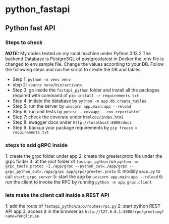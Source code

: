 # python_fastapi

## Python fast API

### Steps to check

**_NOTE:_**
My codes tested on my local machine under Python 3.13.2
The backend Database is PostgreSQL of postgres:latest in Docker
the .env file is changed to env.sample file. Change the values according to your DB.
Follow the following steps and run the script to create the DB and tables.

- Step 1: `python -m venv venv`
- step 2: `source venv/bin/activate`
- Step 3: go inside the `fastapi_python` folder and install all the packages required with command of `pip install -r requirements.txt`
- Step 4: initiate the database by `python -m app.db.create_tables`
- Step 5: run the server by `uvicorn app.main:app --reload`
- Step 6: run unit tests by `pytest --cov=app --cov-report=html`
- Step 7: check the coverate under `htmlcov/index.html`
- Step 8: swagger docs under `http://localhost:8000/docs`
- Step 9: backup your package requirements by `pip freeze > requirements.txt`

### steps to add gRPC inside

1: create the grpc folder under app
2: create the greeter.proto file under the grpc folder
3: at the root folder of `fastapi_python` run `python -m grpc_tools.protoc -I./app/grpc --python_out=./app/grpc --grpc_python_out=./app/grpc app/grpc/greeter.proto`
4: modidy `main.py` to call `start_grpc_server`
5: start the app by `uvicorn app.main:app --reload`
6: run the client to invoke the RPC by running `python -m app.grpc.client`

### lets make the client call inside a REST API

1: add the route of `fastapi_python/app/routes/rpc.py`
2: start python REST API app
3: access it in the browser as `http://127.0.0.1:8000/rpc/greeting?name=YonglinLee`